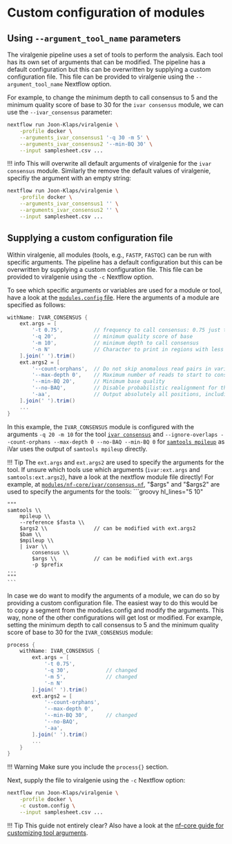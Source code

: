 # Custom configuration of modules

## Using `--argument_tool_name` parameters

The viralgenie pipeline uses a set of tools to perform the analysis. Each tool has its own set of arguments that can be modified. The pipeline has a default configuration but this can be overwritten by supplying a custom configuration file. This file can be provided to viralgenie using the `--argument_tool_name` Nextflow option.

For example, to change the minimum depth to call consensus to 5 and the minimum quality score of base to 30 for the `ivar consensus` module, we can use the `--ivar_consensus` parameter:
```bash hl_lines="3-4"
nextflow run Joon-Klaps/viralgenie \
    -profile docker \
    --arguments_ivar_consensus1 '-q 30 -m 5' \
    --arguments_ivar_consensus2 '--min-BQ 30' \
    --input samplesheet.csv ...
```
!!! info
This will overwrite all default arguments of viralgenie for the `ivar consensus` module. Similarly the remove the default values of viralgenie, specifiy the argument with an empty string:
```bash hl_lines="3-4"
nextflow run Joon-Klaps/viralgenie \
    -profile docker \
    --arguments_ivar_consensus1 '' \
    --arguments_ivar_consensus2 '' \
    --input samplesheet.csv ...
```

## Supplying a custom configuration file

Within viralgenie, all modules (tools, e.g., `FASTP`, `FASTQC`) can be run with specific arguments. The pipeline has a default configuration but this can be overwritten by supplying a custom configuration file. This file can be provided to viralgenie using the `-c` Nextflow option.

To see which specific arguments or variables are used for a module or tool, have a look at the [`modules.config` file](https://github.com/Joon-Klaps/viralgenie/blob/dev/conf/modules.config). Here the arguments of a module are specified as follows:

```groovy hl_lines="3-6 9-13"
withName: IVAR_CONSENSUS {
    ext.args = [
        '-t 0.75',          // frequency to call consensus: 0.75 just the majority rule
        '-q 20',            // minimum quality score of base
        '-m 10',            // minimum depth to call consensus
        '-n N'              // Character to print in regions with less coverage
    ].join(' ').trim()
    ext.args2 = [
        '--count-orphans',  // Do not skip anomalous read pairs in variant calling.
        '--max-depth 0',    // Maximum number of reads to start to consider at each location, 0 means no limit
        '--min-BQ 20',      // Minimum base quality
        '--no-BAQ',         // Disable probabilistic realignment for the computation of base alignment quality
        '-aa',              // Output absolutely all positions, including unused reference sequences
    ].join(' ').trim()
    ...
}
```

In this example, the `IVAR_CONSENSUS` module is configured with the arguments `-q 20 -m 10` for the tool [`ivar consensus`](https://andersen-lab.github.io/ivar/html/manualpage.html#autotoc_md19) and `--ignore-overlaps --count-orphans --max-depth 0 --no-BAQ --min-BQ 0` for [`samtools mpileup`](https://www.htslib.org/doc/samtools-mpileup.html) as iVar uses the output of `samtools mpileup` directly.

!!! Tip
    The `ext.args` and `ext.args2` are used to specify the arguments for the tool. If unsure which tools use which arguments (`ivar:ext.args` and `samtools:ext.args2`), have a look at the nextflow module file directly! For example, at [`modules/nf-core/ivar/consensus.nf`](https://github.com/Joon-Klaps/viralgenie/blob/dev/modules/nf-core/ivar/consensus/main.nf), "$args" and "$args2" are used to specify the arguments for the tools:
    ```groovy hl_lines="5 10"

    """
    samtools \\
        mpileup \\
        --reference $fasta \\
        $args2 \\               // can be modified with ext.args2
        $bam \\
        $mpileup \\
        | ivar \\
            consensus \\
            $args \\            // can be modified with ext.args
            -p $prefix
    ...
    """
    ```

In case we do want to modify the arguments of a module, we can do so by providing a custom configuration file. The easiest way to do this would be to copy a segment from the modules.config and modify the arguments. This way, none of the other configurations will get lost or modified. For example, setting the minimum depth to call consensus to 5 and the minimum quality score of base to 30 for the `IVAR_CONSENSUS` module:
```groovy title='custom.config' hl_lines="5-6 12"
process {
    withName: IVAR_CONSENSUS {
        ext.args = [
            '-t 0.75',
            '-q 30',            // changed
            '-m 5',             // changed
            '-n N'
        ].join(' ').trim()
        ext.args2 = [
            '--count-orphans',
            '--max-depth 0',
            '--min-BQ 30',      // changed
            '--no-BAQ',
            '-aa',
        ].join(' ').trim()
        ...
    }
}
```

!!! Warning
    Make sure you include the `process{}` section.

Next, supply the file to viralgenie using the `-c` Nextflow option:
```bash
nextflow run Joon-Klaps/viralgenie \
    -profile docker \
    -c custom.config \
    --input samplesheet.csv ...
```

!!! Tip
    This guide not entirely clear? Also have a look at the [nf-core guide for customizing tool arguments](https://nf-co.re/docs/usage/configuration#customising-tool-arguments).
